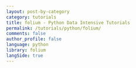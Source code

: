 ```yaml
---
layout: post-by-category
category: tutorials
title: folium - Python Data Intensive Tutorials
permalink: /tutorials/python/folium/
comments: false
author_profile: false
language: python
library: folium
langSide: true
---
```

